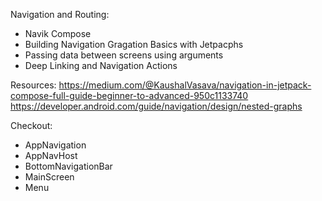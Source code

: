 Navigation and Routing:
- Navik Compose
- Building Navigation Gragation Basics with Jetpacphs
- Passing data between screens using arguments
- Deep Linking and Navigation Actions


Resources:
https://medium.com/@KaushalVasava/navigation-in-jetpack-compose-full-guide-beginner-to-advanced-950c1133740
https://developer.android.com/guide/navigation/design/nested-graphs


Checkout:
- AppNavigation
- AppNavHost
- BottomNavigationBar
- MainScreen
- Menu